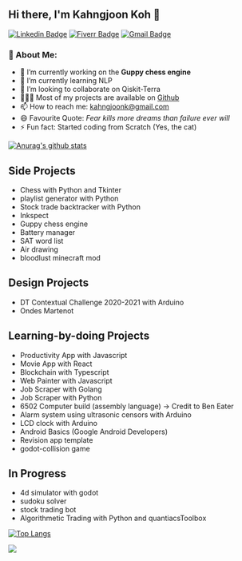 ## Hi there, I'm Kahngjoon Koh 👋
[![Linkedin Badge](https://img.shields.io/badge/-kahngjoonkoh-blue?style=flat-square&logo=Linkedin&logoColor=white&link=https://www.linkedin.com/in/kahngjoonkoh/)](https://www.linkedin.com/in/kahngjoonkoh/) 
[![Fiverr Badge](https://img.shields.io/badge/kahngjoonk-1DBF73?style=flat-square&logo=fiverr&logoColor=white&link=https://www.fiverr.com/kahngjoonk/)](https://www.fiverr.com/kahngjoonk/)
[![Gmail Badge](https://img.shields.io/badge/-kahngjoonk@gmail.com-c14438?style=flat-square&logo=Gmail&logoColor=white&link=mailto:kahngjoonk@gmail.com)](mailto:kahngjoonk@gmail.com)

### 🧐 About Me:
- 🔭 I’m currently working on the **Guppy chess engine**
- 🌱 I’m currently learning NLP
- 👯 I’m looking to collaborate on Qiskit-Terra
- 👨🏻‍💻 Most of my projects are available on <a href='https://github.com/kahngjoonkoh?tab=repositories'>Github</a>
- 📫 How to reach me: kahngjoonk@gmail.com
- 😄 Favourite Quote: *Fear kills more dreams than failure ever will*
- ⚡ Fun fact: Started coding from Scratch (Yes, the cat)

[![Anurag's github stats](https://github-readme-stats.vercel.app/api?username=kahngjoonkoh&show_icons=true&count_private=true)](https://github.com/anuraghazra/github-readme-stats)

## Side Projects
* Chess with Python and Tkinter
* playlist generator with Python
* Stock trade backtracker with Python
* Inkspect
* Guppy chess engine
* Battery manager
* SAT word list
* Air drawing
* bloodlust minecraft mod

## Design Projects
* DT Contextual Challenge 2020-2021 with Arduino
* Ondes Martenot

## Learning-by-doing Projects
* Productivity App with Javascript
* Movie App with React
* Blockchain with Typescript
* Web Painter with Javascript
* Job Scraper with Golang
* Job Scraper with Python
* 6502 Computer build (assembly language) -> Credit to Ben Eater
* Alarm system using ultrasonic censors with Arduino
* LCD clock with Arduino
* Android Basics (Google Android Developers)
* Revision app template
* godot-collision game

## In Progress
* 4d simulator with godot
* sudoku solver
* stock trading bot
* Algorithmetic Trading with Python and quantiacsToolbox

[![Top Langs](https://github-readme-stats.vercel.app/api/top-langs/?username=kahngjoonkoh&layout=compact)](https://github.com/anuraghazra/github-readme-stats)


![](https://komarev.com/ghpvc/?username=kahngjoonkoh&color=03fcd3&style=flat-square)
